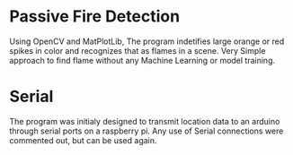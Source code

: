 # Passive Fire Detection
Using OpenCV and MatPlotLib, The program indetifies large orange or red 
spikes in color and recognizes that as flames in a scene. Very Simple approach to find flame without
any Machine Learning or model training.
# Serial
The program was initialy designed to transmit location data to an arduino through serial ports on a raspberry pi. Any use of Serial connections were commented out, but can be used again.

